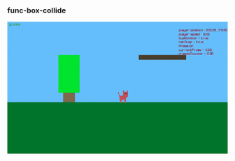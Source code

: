 ### func-box-collide

![](https://github.com/Joe-Bulfer/raylib/blob/master/cat-raria-gameplay-ezgif.com-optimize.gif)

